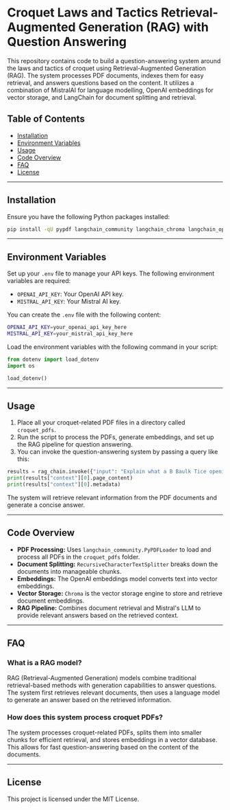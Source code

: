 # Croquet Laws and Tactics Retrieval-Augmented Generation (RAG) with Question Answering

This repository contains code to build a question-answering system around the laws and tactics of croquet using Retrieval-Augmented Generation (RAG). The system processes PDF documents, indexes them for easy retrieval, and answers questions based on the content. It utilizes a combination of MistralAI for language modelling, OpenAI embeddings for vector storage, and LangChain for document splitting and retrieval.

## Table of Contents
- [Installation](#installation)
- [Environment Variables](#environment-variables)
- [Usage](#usage)
- [Code Overview](#code-overview)
- [FAQ](#faq)
- [License](#license)

---

## Installation

Ensure you have the following Python packages installed:

```bash
pip install -qU pypdf langchain_community langchain_chroma langchain_openai langchain-mistralai
```

---

## Environment Variables

Set up your `.env` file to manage your API keys. The following environment variables are required:
- `OPENAI_API_KEY`: Your OpenAI API key.
- `MISTRAL_API_KEY`: Your Mistral AI key.

You can create the `.env` file with the following content:

```bash
OPENAI_API_KEY=your_openai_api_key_here
MISTRAL_API_KEY=your_mistral_api_key_here
```

Load the environment variables with the following command in your script:

```python
from dotenv import load_dotenv
import os

load_dotenv()
```

---

## Usage

1. Place all your croquet-related PDF files in a directory called `croquet_pdfs`.
2. Run the script to process the PDFs, generate embeddings, and set up the RAG pipeline for question answering.
3. You can invoke the question-answering system by passing a query like this:

```python
results = rag_chain.invoke({"input": "Explain what a B Baulk Tice opening is and why it is used."})
print(results["context"][0].page_content)
print(results["context"][0].metadata)
```

The system will retrieve relevant information from the PDF documents and generate a concise answer.

---

## Code Overview

- **PDF Processing:** Uses `langchain_community.PyPDFLoader` to load and process all PDFs in the `croquet_pdfs` folder.
- **Document Splitting:** `RecursiveCharacterTextSplitter` breaks down the documents into manageable chunks.
- **Embeddings:** The OpenAI embeddings model converts text into vector embeddings.
- **Vector Storage:** `Chroma` is the vector storage engine to store and retrieve document embeddings.
- **RAG Pipeline:** Combines document retrieval and Mistral's LLM to provide relevant answers based on the retrieved context.

---

## FAQ

### What is a RAG model?

RAG (Retrieval-Augmented Generation) models combine traditional retrieval-based methods with generation capabilities to answer questions. The system first retrieves relevant documents, then uses a language model to generate an answer based on the retrieved information.

### How does this system process croquet PDFs?

The system processes croquet-related PDFs, splits them into smaller chunks for efficient retrieval, and stores embeddings in a vector database. This allows for fast question-answering based on the content of the documents.

---

## License

This project is licensed under the MIT License.
